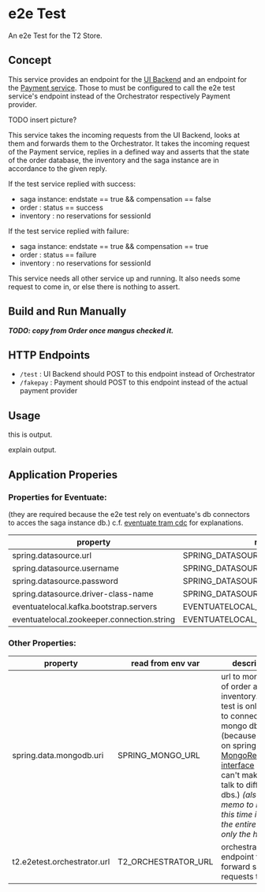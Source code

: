 # e2e Test
An e2e Test for the T2 Store.

## Concept 

This service provides an endpoint for the [UI Backend]() and an endpoint for the [Payment service]().
Those to must be configured to call the e2e test service's endpoint instead of the Orchestrator respectively Payment provider.

TODO insert picture?

This service takes the incoming requests from the UI Backend, looks at them and forwards them to the Orchestrator.
It takes the incoming request of the Payment service, replies in a defined way and asserts that the state of the order database, the inventory and the saga instance are in accordance to the given reply.

If the test service replied with success:
* saga instance: endstate == true && compensation == false
* order : status == success
* inventory : no reservations for sessionId

If the test service replied with failure:
* saga instance: endstate == true && compensation == true
* order : status == failure
* inventory : no reservations for sessionId

This service needs all other service up and running.
It also needs some request to come in, or else there is nothing to assert. 


## Build and Run Manually

_**TODO: copy from Order once mangus checked it.**_

## HTTP Endpoints
* ``/test`` :  UI Backend should POST to this endpoint instead of Orchestrator
* ``/fakepay`` : Payment should POST to this endpoint instead of the actual payment provider

## Usage 

this is output.

explain output.

## Application Properies

### Properties for Eventuate:

(they are required because the e2e test rely on eventuate's db connectors to acces the saga instance db.)
c.f. [eventuate tram cdc](https://eventuate.io/docs/manual/eventuate-tram/latest/getting-started-eventuate-tram.html) for explanations.

property | read from env var |
-------- | ----------------- |
spring.datasource.url | SPRING_DATASOURCE_URL |
spring.datasource.username | SPRING_DATASOURCE_USERNAME |
spring.datasource.password | SPRING_DATASOURCE_PASSWORD |
spring.datasource.driver-class-name | SPRING_DATASOURCE_DRIVER_CLASS_NAME |
eventuatelocal.kafka.bootstrap.servers | EVENTUATELOCAL_KAFKA_BOOTSTRAP_SERVERS |
eventuatelocal.zookeeper.connection.string | EVENTUATELOCAL_ZOOKEEPER_CONNECTION_STRING |


### Other Properties:
property | read from env var | description |
-------- | ----------------- | ----------- |
spring.data.mongodb.uri     |SPRING_MONGO_URL | url to mongodb of order and inventory. e2e test is only able to connect to _one_ mongo db (because it relies on spring's [MongoRepository interface](https://docs.spring.io/spring-data/mongodb/docs/current/api/org/springframework/data/mongodb/repository/MongoRepository.html) and i can't make them talk to different dbs.) *(also: memo to myself: this time its really the entire url, not only the host!!)*
t2.e2etest.orchestrator.url | T2_ORCHESTRATOR_URL | orchestrator endpoint to forward saga requests to.
